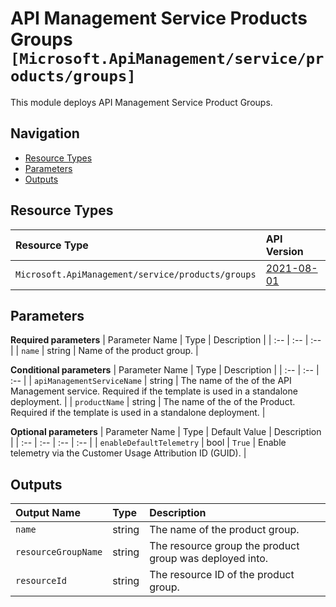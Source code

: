 # API Management Service Products Groups `[Microsoft.ApiManagement/service/products/groups]`

This module deploys API Management Service Product Groups.

## Navigation

- [Resource Types](#Resource-Types)
- [Parameters](#Parameters)
- [Outputs](#Outputs)

## Resource Types

| Resource Type | API Version |
| :-- | :-- |
| `Microsoft.ApiManagement/service/products/groups` | [2021-08-01](https://docs.microsoft.com/en-us/azure/templates/Microsoft.ApiManagement/2021-08-01/service/products/groups) |

## Parameters

**Required parameters**
| Parameter Name | Type | Description |
| :-- | :-- | :-- |
| `name` | string | Name of the product group. |

**Conditional parameters**
| Parameter Name | Type | Description |
| :-- | :-- | :-- |
| `apiManagementServiceName` | string | The name of the of the API Management service. Required if the template is used in a standalone deployment. |
| `productName` | string | The name of the of the Product. Required if the template is used in a standalone deployment. |

**Optional parameters**
| Parameter Name | Type | Default Value | Description |
| :-- | :-- | :-- | :-- |
| `enableDefaultTelemetry` | bool | `True` | Enable telemetry via the Customer Usage Attribution ID (GUID). |


## Outputs

| Output Name | Type | Description |
| :-- | :-- | :-- |
| `name` | string | The name of the product group. |
| `resourceGroupName` | string | The resource group the product group was deployed into. |
| `resourceId` | string | The resource ID of the product group. |
